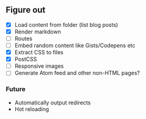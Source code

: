 ## Figure out

* [x] Load content from folder (list blog posts)
* [x] Render markdown
* [ ] Routes
* [ ] Embed random content like Gists/Codepens etc
* [x] Extract CSS to files
* [x] PostCSS
* [ ] Responsive images
* [ ] Generate Atom feed and other non-HTML pages?

### Future

* Automatically output redirects
* Hot reloading

